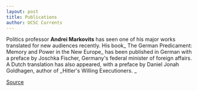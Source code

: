 ```yaml
---
layout: post
title: Publications
author: UCSC Currents
--- 
```


Politics professor **Andrei Markovits** has seen one of his major works translated for new audiences recently. His book_ The German Predicament: Memory and Power in the New Europe_ has been published in German with a preface by Joschka Fischer, Germany's federal minister of foreign affairs. A Dutch translation has also appeared, with a preface by Daniel Jonah Goldhagen, author of _Hitler's Willing Executioners. _

[Source](http://www1.ucsc.edu/oncampus/currents/98-99/02-08/pubs.htm "Permalink to Publications; 02-08-99")
